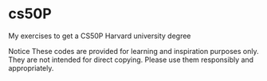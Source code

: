 # cs50P
My exercises to get a CS50P Harvard university degree

Notice
These codes are provided for learning and inspiration purposes only.
They are not intended for direct copying. Please use them responsibly and appropriately.
